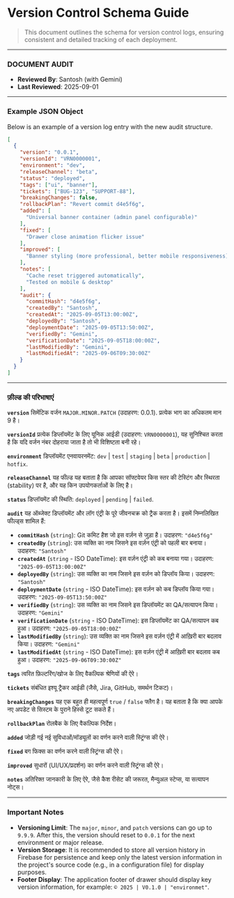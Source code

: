 # Version Control Schema Guide

> This document outlines the schema for version control logs, ensuring consistent and detailed tracking of each deployment.

---

### DOCUMENT AUDIT

- **Reviewed By**: Santosh (with Gemini)
- **Last Reviewed**: 2025-09-01

---

### Example JSON Object

Below is an example of a version log entry with the new audit structure.

```json
[
  {
    "version": "0.0.1",
    "versionId": "VRN0000001",
    "environment": "dev",
    "releaseChannel": "beta",
    "status": "deployed",
    "tags": ["ui", "banner"],
    "tickets": ["BUG-123", "SUPPORT-88"],
    "breakingChanges": false,
    "rollbackPlan": "Revert commit d4e5f6g",
    "added": [
      "Universal banner container (admin panel configurable)"
    ],
    "fixed": [
      "Drawer close animation flicker issue"
    ],
    "improved": [
      "Banner styling (more professional, better mobile responsiveness)"
    ],
    "notes": [
      "Cache reset triggered automatically",
      "Tested on mobile & desktop"
    ],
    "audit": {
      "commitHash": "d4e5f6g",
      "createdBy": "Santosh",
      "createdAt": "2025-09-05T13:00:00Z",
      "deployedBy": "Santosh",
      "deploymentDate": "2025-09-05T13:50:00Z",
      "verifiedBy": "Gemini",
      "verificationDate": "2025-09-05T18:00:00Z",
      "lastModifiedBy": "Gemini",
      "lastModifiedAt": "2025-09-06T09:30:00Z"
    }
  }
]
```

---

### फ़ील्ड की परिभाषाएं

**`version`**
सिमेंटिक वर्जन `MAJOR.MINOR.PATCH` (उदाहरण: 0.0.1). प्रत्येक भाग का अधिकतम मान 9 है।

**`versionId`**
प्रत्येक डिप्लॉयमेंट के लिए यूनिक आईडी (उदाहरण: `VRN0000001`), यह सुनिश्चित करता है कि यदि वर्जन नंबर दोहराया जाता है तो भी विशिष्टता बनी रहे।

**`environment`**
डिप्लॉयमेंट एनवायरनमेंट: `dev` | `test` | `staging` | `beta` | `production` | `hotfix`.

**`releaseChannel`**
यह फील्ड यह बताता है कि आपका सॉफ्टवेयर किस स्तर की टेस्टिंग और स्थिरता (stability) पर है, और यह किन उपयोगकर्ताओं के लिए है।

**`status`**
डिप्लॉयमेंट की स्थिति: `deployed` | `pending` | `failed`.

**`audit`**
यह ऑब्जेक्ट डिप्लॉयमेंट और लॉग एंट्री के पूरे जीवनचक्र को ट्रैक करता है। इसमें निम्नलिखित फील्ड्स शामिल हैं:

-   **`commitHash`** (`string`): Git कमिट हैश जो इस वर्ज़न से जुड़ा है। उदाहरण: `"d4e5f6g"`
-   **`createdBy`** (`string`): उस व्यक्ति का नाम जिसने इस वर्ज़न एंट्री को पहली बार बनाया। उदाहरण: `"Santosh"`
-   **`createdAt`** (`string` - ISO DateTime): इस वर्ज़न एंट्री को कब बनाया गया। उदाहरण: `"2025-09-05T13:00:00Z"`
-   **`deployedBy`** (`string`): उस व्यक्ति का नाम जिसने इस वर्ज़न को डिप्लॉय किया। उदाहरण: `"Santosh"`
-   **`deploymentDate`** (`string` - ISO DateTime): इस वर्ज़न को कब डिप्लॉय किया गया। उदाहरण: `"2025-09-05T13:50:00Z"`
-   **`verifiedBy`** (`string`): उस व्यक्ति का नाम जिसने इस डिप्लॉयमेंट का QA/सत्यापन किया। उदाहरण: `"Gemini"`
-   **`verificationDate`** (`string` - ISO DateTime): इस डिप्लॉयमेंट का QA/सत्यापन कब हुआ। उदाहरण: `"2025-09-05T18:00:00Z"`
-   **`lastModifiedBy`** (`string`): उस व्यक्ति का नाम जिसने इस वर्ज़न एंट्री में आख़िरी बार बदलाव किया। उदाहरण: `"Gemini"`
-   **`lastModifiedAt`** (`string` - ISO DateTime): इस वर्ज़न एंट्री में आख़िरी बार बदलाव कब हुआ। उदाहरण: `"2025-09-06T09:30:00Z"`

**`tags`**
त्वरित फ़िल्टरिंग/खोज के लिए वैकल्पिक श्रेणियों की ऐरे।

**`tickets`**
संबंधित इश्यू ट्रैकर आईडी (जैसे, Jira, GitHub, समर्थन टिकट)।

**`breakingChanges`**
यह एक बहुत ही महत्वपूर्ण `true` / `false` फ्लैग है। यह बताता है कि क्या आपके नए अपडेट से सिस्टम के पुराने हिस्से टूट सकते हैं।

**`rollbackPlan`**
रोलबैक के लिए वैकल्पिक निर्देश।

**`added`**
जोड़ी गई नई सुविधाओं/मॉड्यूलों का वर्णन करने वाली स्ट्रिंग्स की ऐरे।

**`fixed`**
बग फिक्स का वर्णन करने वाली स्ट्रिंग्स की ऐरे।

**`improved`**
सुधारों (UI/UX/प्रदर्शन) का वर्णन करने वाली स्ट्रिंग्स की ऐरे।

**`notes`**
अतिरिक्त जानकारी के लिए ऐरे, जैसे कैश रीसेट की जरूरत, मैन्युअल स्टेप्स, या सत्यापन नोट्स।

---

### Important Notes

-   **Versioning Limit**: The `major`, `minor`, and `patch` versions can go up to `9.9.9`. After this, the version should reset to `0.0.1` for the next environment or major release.
-   **Version Storage**: It is recommended to store all version history in Firebase for persistence and keep only the latest version information in the project's source code (e.g., in a configuration file) for display purposes.
-   **Footer Display**: The application footer of drawer should display key version information, for example: `© 2025 | V0.1.0 | "environmet"`.